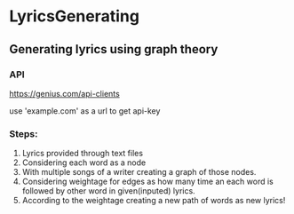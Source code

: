 # LyricsGenerating
## Generating lyrics using graph theory

### API
https://genius.com/api-clients

use 'example.com' as a url to get api-key

### Steps: 
1. Lyrics provided through text files
2. Considering each word as a node
3. With multiple songs of a writer creating a graph of those nodes.
4. Considering weightage for edges as how many time an each word is 
   followed by other word in given(inputed) lyrics. 
5. According to the weightage creating a new path of words as new lyrics!
